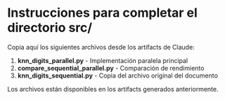 # Instrucciones para completar el directorio src/

Copia aquí los siguientes archivos desde los artifacts de Claude:

1. **knn_digits_parallel.py** - Implementación paralela principal
2. **compare_sequential_parallel.py** - Comparación de rendimiento  
3. **knn_digits_sequential.py** - Copia del archivo original del documento

Los archivos están disponibles en los artifacts generados anteriormente.

